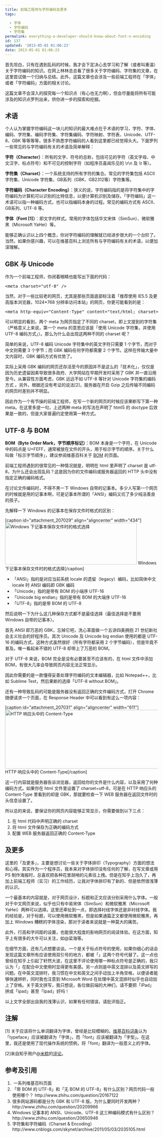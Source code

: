 ```yaml
---
title: 前端工程师与字符编码及更多
tags: 

  - 字体
  - 字符编码
  - 字符集
permalink: everything-a-developer-should-know-about-font-n-encoding
id: 137
updated: '2013-05-01 01:06:23'
date: 2013-05-01 01:06:23
---
```


首先坦白，只有在遇到乱码的时候，我才会下定决心去学习和了解（或者叫重温）关于字符编码的知识。在网上林林总总看了很多关于字符编码、字符集的文章，在这里尝试做一个归纳与总结。此外，这篇文章也会涉及一些前端工程师在「字体」或者「字符编码」方面的相关讨论。

这篇文章不会深入的探究每一个知识点（有心也无力啊），但会尽量能将所有可能涉及的知识点罗列出来，供你进一步的探索和挖掘。
<h2>术语</h2>
个人认为掌握字符编码这一块儿的知识的最大难点在于术语的学习，字符、字体、编码、字符集、编码字符集、字符集编码、字符映射、字符表、Unicode、UTF-8、GBK 等等等等，很多不熟悉字符编码的人看到这里都已经觉得头大。下面罗列一些常见的与字符编码有关的术语及简单解释：

<strong>字符（Character）</strong>：所有的文字、符号的总称，包括可见的字符（英文字母、中文汉字、标点符号）和不可见的控制字符（如程序员喜闻乐见的 \r\n 及 \t 等）。

<strong>字符集（Charset）</strong>：一个系统支持的所有字符的集合。常见的字符集包括 ASCII 字符集、Unicode 字符集、GB系列（GBK、GB2312等）字符集等。

<strong>字符编码（Character Encoding）</strong>：狭义的说，字符编码指的是将字符集中的字符编码为计算机可以识别的比特信息，以便计算机识别及储存。「字符编码」这一术语可以指一种编码方式，也可以指编码本身的过程。常见的编码方式有 ASCII、GB系列、UTF-8 等。

<strong>字体（Font [1]）</strong>：即文字的样式。常用的字体包括华文宋体（SimSun）、微软雅黑（Microsoft YaHei）等。

能够正确认识以上四个概念，你对字符编码的理解就已经进步很大的一个台阶了。当然，如果你感兴趣，可以在维基百科上浏览所有与字符编码有关的术语，以便加深理解。
<h2>GBK 与 Unicode</h2>
作为一个前端工程师，你闭着眼睛也能写出下面的代码：
<pre class="lang:xhtml decode:true">&lt;meta charset="utf-8" /&gt;</pre>
当然，对于一些比较老的网页，尤其是那些页面底部标注着「推荐使用 IE5.5 及更高版本浏览器，1024*768 分辨率访问本站」的网页，你更可能看到的是：
<pre class="lang:xhtml decode:true">&lt;meta http-equiv="Content-Type" content="text/html; charset=GBK" /&gt;</pre>
可以明显的看到，两个 meta 为网页指定了不同的 charset，即上文提到的字符集（严格意义上来说，第一个 meta 的意思应该是「使用 Unicode 字符集，并使用 UTF-8 编码方式」）。那么为什么会出现这两种不同的 charset 呢？

简单的来说，UTF-8 编码 Unicode 字符集中的英文字符只需要 1 个字节，而对于中文则需要 3 个字节；而 GBK 编码任何字符都需要 2 个字节。这样在传输大量中文内容时，GBK 编码方式有优势了。

实际上采用 GBK 编码的网页还存活至今的原因并不是这么的「技术化」，仅仅是因为历史遗留因素导致很多政府、大学网站在早期开发时采用了 GBK 并一直沿用至今。从兼容性方面考虑，GBK 远远不如 UTF-8 等针对 Unicode 字符集的编码方式 。另外，根据还没有考证的说法[2]，服务器在开启 Gzip 之后传输不同编码的网页时差别并不明显。

因此作为一个有节操的前端工程师，在写一个新的网页的时候应该果断写下第一种 meta。在这里多提一句，上述两种 meta 的写法在声明了 html5 的 doctype 后效果是一致的，但是大家普遍约定使用第一种方式。
<h2>UTF-8 与 BOM</h2>
<strong>BOM（Byte Order Mark，字节顺序标记）</strong>：BOM 本身是一个字符，在 Unicode 中的码点是 U+FEFF，通常被放在文件的开头，用于标示字节的顺序。关于什么叫做「标示字节顺序」，建议参阅维基百科关于 <a title="维基百科 BOM" href="http://zh.wikipedia.org/wiki/%E4%BD%8D%E5%85%83%E7%B5%84%E9%A0%86%E5%BA%8F%E8%A8%98%E8%99%9F" target="_blank">BOM</a> 的页面。

前端工程师遇到的很常见的一种情况就是，明明在 html 里声明了 charset 是 utf-8，为什么还会出现乱码？这是因为你的文件编码或服务器返回的 HTTP 头中没有指定正确的编码格式。

在讨论文件编码时，不得不黑一下 Windows 自带的记事本。多少人写第一个网页的时候就是用的记事本啊，可是记事本所谓的「ANSI」编码又坑了多少纯洁善良的孩子。

先解释一下 Windows 的记事本在保存文件时格式的区别：

[caption id="attachment_207029" align="aligncenter" width="434"]<a href="http://undefinedblog.com/wp-content/uploads/2013/04/windows-notepad-formatpng.png"><img class="size-full wp-image-207029" alt="Windows 下记事本保存文件时的格式选择" src="http://undefinedblog.com/wp-content/uploads/2013/04/windows-notepad-formatpng.png" width="434" height="137" /></a> Windows 下记事本保存文件时的格式选择[/caption]
<ul>
	<li>「ANSI」指的是对应当前系统 locale 的遗留（legacy）编码，比如简体中文 locale 时 ANSI 编码即 GBK 编码</li>
	<li>「Unicode」指的是带有 BOM 的小端序 UTF-16</li>
	<li>「Unicode big endian」指的是带有 BOM 的大端序 UTF-16</li>
	<li>「UTF-8」指的是带 BOM 的 UTF-8</li>
</ul>
然后说明一下为什么这几种保存方式都不是最佳选择（最佳选择是不要用 Windows 自带的记事本）。

首先 ANSI 即万恶的 GBK，忘掉它吧，洗心革面做一个五讲四美拥抱 21 世纪新社会主义社会的好程序员。其次 Unicode 及 Unicode big endian 使用的都是 UTF-16 的编码方式，这种方式虽然很好（所有字符都采用 2 个字节编码），但是毕竟不普及。唯一看起来不错的 UTF-8 却带上了万恶的 BOM。

对于 UTF-8 来说，BOM 完全是没有必要甚至不应该有的，在 html 文件中添加 BOM，有很大几率会导致网页内容无法正常显示。

因此你需要的是一款懂得妥善处理字符编码的文本编辑器，比如 Notepad++，比如 Sublime Text，然后果断的选择「UTF-8 without BOM」。

还有一种导致乱码的可能是服务器没有返回正确的文件编码方式，打开 Chrome 随便请求一个页面，在 Response Header 中可以看到有这么一项内容：

[caption id="attachment_207031" align="aligncenter" width="611"]<a href="http://undefinedblog.com/wp-content/uploads/2013/04/content-type.png"><img class="size-full wp-image-207031" alt="HTTP 响应头中的 Content-Type" src="http://undefinedblog.com/wp-content/uploads/2013/04/content-type.png" width="611" height="193" /></a> HTTP 响应头中的 Content-Type[/caption]

这一行内容就是服务器告诉浏览器，返回给你的文件是什么内容，以及采用了何种编码方式。如果你在 html 文件里设置了 charset=utf-8，可是在 HTTP 响应头的 Content-Type 里看到的却是 GBK，那就要检查一下 WEB 服务器在返回文件时的头信息设置了。

所以总的来说，要保证你的网页内容能够正常显示，你需要做到以下三点：
<ol>
	<li>在 html 代码中声明正确的 charset</li>
	<li>将 html 文件保存为正确的编码方式</li>
	<li>配置 WEB 服务器返回正确的 Content-Type</li>
</ol>
<h2>及更多</h2>
这里的「及更多」，主要是想讨论一些关于字体排印（Typography）方面的想法和心得。其实作为一个程序员，我本来对字体排印没有任何的了解，在写文章或用 PS 制作海报时，总喜欢把各种花里胡哨的元素往上拽。但是在知乎上泡久了，再加上前端工程师（实习）的工作经历，让我对字体排印有了新的、但是依然很浅薄的认识。

一个最基本的内容就是，对于网页设计，标题和正文应该分别采用什么字体。一般对于中文网页来说，似乎也只有中易宋体（SimSun）和微软雅黑（Microsoft YaHei）两种可以选择。这里还牵扯到一点，即选择衬线字体还是非衬线字体。我的经验是，对于标题，可以使用微软雅黑，但是如果通篇正文都使用微软雅黑，再加上 Windows 糟糕的字体渲染，那对于读者来说就是一种莫大的痛苦。

此外，行高和字间距的设置，也能很大程度的影响网页的阅读体验。在这方面，知乎上有很多的大牛可以关注，如@梁海等。

在细节方面，还有几点想要谈谈。一个是关于标点符号的使用，如果你细心的话会发现这篇文章所有应该使用双引号的地方，都被「」这两个符号代替了。这一点也曾经在知乎上引起了轩然大波，在这里不评论使用哪一种标点符号是正确的，我只认为「」在配合中文使用时显得更有美感。另一点则是中英文混排以及英文拼写的问题。在中英文混排时，我习惯在中文和英文之间手动加上半角空格，以便读者能够快速辨析，同时我也注意到 Microsoft Word 在处理中英文混排时似乎也自动加上了空格。关于英文拼写，我只想说，各位做前端的大神们，请不要把「iPad」拼成「ipad」甚至「Ipad」好吗！

以上文字全部出自我的浅薄认识，如果有任何错误，请批评指正。
<h2>注解</h2>
[1] 关于应该将什么单词翻译为字体，曾经是比较模糊的。<a title="维基百科 字体词条" href="http://zh.wikipedia.org/wiki/%E5%AD%97%E4%BD%93" target="_blank">维基百科词条</a>认为 「typeface」应该被翻译为「字体」，而「font」应该被翻译为「字型」。在这里，我还是使用了现代操作系统的惯例，将「font」翻译为一般意义上的字体。

[2]来自知乎用户@<a href="http://www.zhihu.com/people/myst729" data-tip="p$t$myst729" data-original_title="米粽">米粽</a>的<a href="http://www.zhihu.com/question/20209966/answer/14341740" target="_blank">评论</a>。
<h2>参考及引用</h2>
<ol>
	<li> 一系列维基百科页面</li>
	<li>「带 BOM 的 UTF-8」和「无 BOM 的 UTF-8」有什么区别？网页代码一般使用哪个？
http://www.zhihu.com/question/20167122</li>
	<li>很多网站源码都是分为 GBK 和 UTF-8 版，为什么要同时开发两种？
http://www.zhihu.com/question/20209966</li>
	<li>Windows 记事本的 ANSI、Unicode、UTF-8 这三种编码模式有什么区别？
http://www.zhihu.com/question/20650946</li>
	<li>字符集和字符编码（Charset &amp; Encoding）
http://www.cnblogs.com/skynet/archive/2011/05/03/2035105.html</li>
</ol>